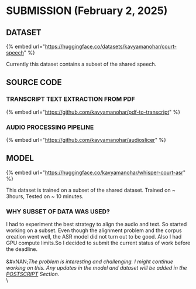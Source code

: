 # SUBMISSION (February 2, 2025)

## DATASET

{% embed url="https://huggingface.co/datasets/kavyamanohar/court-speech" %}

Currently this dataset contains a subset of the shared speech.

## SOURCE CODE

### TRANSCRIPT TEXT EXTRACTION FROM PDF

{% embed url="https://github.com/kavyamanohar/pdf-to-transcript" %}

### AUDIO PROCESSING PIPELINE

{% embed url="https://github.com/kavyamanohar/audioslicer" %}

## MODEL

{% embed url="https://huggingface.co/kavyamanohar/whisper-court-asr" %}

This dataset is trained on a subset of the shared dataset. Trained on \~ 3hours, Tested on \~ 10 minutes.&#x20;

### WHY SUBSET OF DATA WAS USED?

I had to experiment the best strategy to align the audio and text. So started working on a subset. Even though the alignment problem and the corpus creation went well, the ASR model did not turn out to be good. Also I had GPU compute limits.So I decided to submit the current status of work before the deadline. \
\
&#xNAN;_&#x54;he problem is interesting and challenging. I might continue working on this. Any updates in the model and dataset will be added in the_ [_POSTSCRIPT_](https://app.gitbook.com/o/VnQ9RL8nQMN36Bamm2hZ/s/lRUi8Jpx8HrreCmmXG5o/~/changes/8/post-script) _Section._\
\
